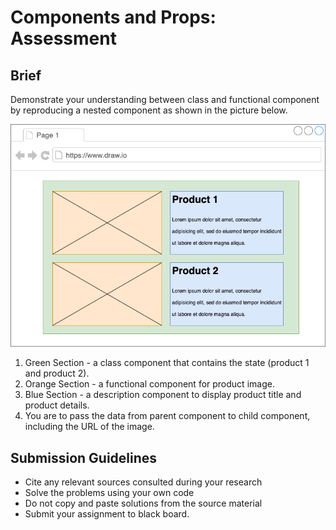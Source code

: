 # Components and Props: Assessment

## Brief

Demonstrate your understanding between class and functional component by reproducing a nested component as shown in the picture below.

<img src="./assets/images/assessment-13.png" />

1. Green Section - a class component that contains the state (product 1 and product 2). 
2. Orange Section - a functional component for product image. 
3. Blue Section - a description component to display product title and product details.
4. You are to pass the data from parent component to child component, including the URL of the image.


## Submission Guidelines

- Cite any relevant sources consulted during your research
- Solve the problems using your own code
- Do not copy and paste solutions from the source material
- Submit your assignment to black board.